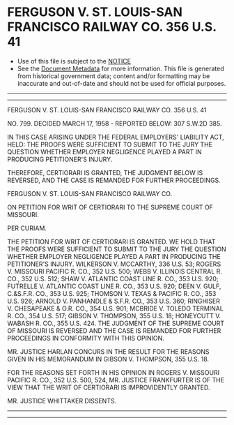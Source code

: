 ---
---

# FERGUSON V. ST. LOUIS-SAN FRANCISCO RAILWAY CO. 356 U.S. 41

* Use of this file is subject to the [NOTICE](https://github.com/publicdocs/notice/blob/master/NOTICE)
* See the [Document Metadata](../../../) for more information.
  This file is generated from historical government data; content and/or formatting may be inaccurate and out-of-date and should not be used for official purposes.

----------
----------

FERGUSON V. ST. LOUIS-SAN FRANCISCO RAILWAY CO. 356 U.S. 41

NO. 799.  DECIDED MARCH 17, 1958 - REPORTED BELOW:  307 S.W.2D 385.

IN THIS CASE ARISING UNDER THE FEDERAL EMPLOYERS' LIABILITY ACT, HELD: THE PROOFS WERE SUFFICIENT TO SUBMIT TO THE JURY THE QUESTION WHETHER EMPLOYER NEGLIGENCE PLAYED A PART IN PRODUCING PETITIONER'S INJURY.

THEREFORE, CERTIORARI IS GRANTED, THE JUDGMENT BELOW IS REVERSED, AND THE CASE IS REMANDED FOR FURTHER PROCEEDINGS.

FERGUSON V. ST. LOUIS-SAN FRANCISCO RAILWAY CO.

ON PETITION FOR WRIT OF CERTIORARI TO THE SUPREME COURT OF MISSOURI.

PER CURIAM.

THE PETITION FOR WRIT OF CERTIORARI IS GRANTED.  WE HOLD THAT THE PROOFS WERE SUFFICIENT TO SUBMIT TO THE JURY THE QUESTION WHETHER EMPLOYER NEGLIGENCE PLAYED A PART IN PRODUCING THE PETITIONER'S INJURY.  WILKERSON V. MCCARTHY, 336 U.S. 53; ROGERS V. MISSOURI PACIFIC R. CO., 352 U.S. 500; WEBB V. ILLINOIS CENTRAL R. CO., 352 U.S. 512; SHAW V. ATLANTIC COAST LINE R. CO., 353 U.S. 920; FUTRELLE V. ATLANTIC COAST LINE R. CO., 353 U.S. 920; DEEN V. GULF, C.&S.F.R. CO., 353 U.S. 925; THOMSON V. TEXAS & PACIFIC R. CO., 353 U.S. 926; ARNOLD V. PANHANDLE & S.F.R. CO., 353 U.S. 360; RINGHISER V. CHESAPEAKE & O.R. CO., 354 U.S. 901; MCBRIDE V. TOLEDO TERMINAL R. CO., 354 U.S. 517; GIBSON V. THOMPSON, 355 U.S. 18; HONEYCUTT V. WABASH R. CO., 355 U.S. 424.  THE JUDGMENT OF THE SUPREME COURT OF MISSOURI IS REVERSED AND THE CASE IS REMANDED FOR FURTHER PROCEEDINGS IN CONFORMITY WITH THIS OPINION.

MR. JUSTICE HARLAN CONCURS IN THE RESULT FOR THE REASONS GIVEN IN HIS MEMORANDUM IN GIBSON V. THOMPSON, 355 U.S. 18.

FOR THE REASONS SET FORTH IN HIS OPINION IN ROGERS V. MISSOURI PACIFIC R. CO., 352 U.S. 500, 524, MR. JUSTICE FRANKFURTER IS OF THE VIEW THAT THE WRIT OF CERTIORARI IS IMPROVIDENTLY GRANTED.

MR. JUSTICE WHITTAKER DISSENTS.


----------
----------

